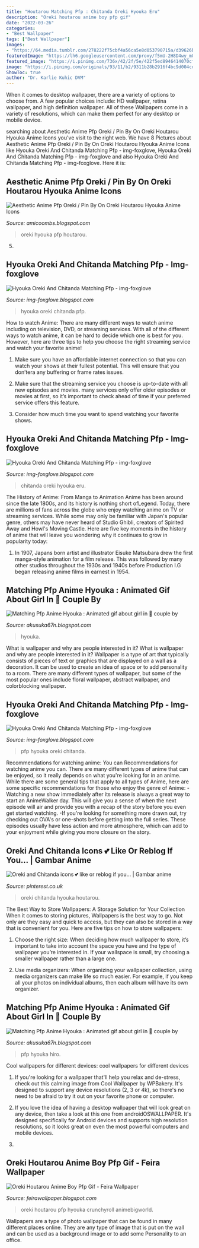 ```yaml
---
title: "Houtarou Matching Pfp : Chitanda Oreki Hyouka Eru"
description: "Oreki houtarou anime boy pfp gif"
date: "2022-03-26"
categories:
- "Best Wallpaper"
tags: ["Best Wallpaper"]
images:
- "https://64.media.tumblr.com/278222f75cbf4a56ca5e8d053790715a/d39626bbf45c1e5c-ce/s2048x3072/c1563aae76d3407b363038d8146d322f2fcbfb88.jpg"
featuredImage: "https://lh6.googleusercontent.com/proxy/f5mU-2H8D4wy_mQ3xJZk3DOTK0_7xFI2P_eL7rDRI2frJS2a7__oR3tyce0wsMfgCj4Rev8ZGI1tnwMMHMJokxgyoxHm5u_w9R63khi2BsqF6N7C1l8p2IobWTkHm6mURWYQy6mr5qkz5MSmXEeVjyWj=s0-d"
featured_image: "https://i.pinimg.com/736x/42/2f/5e/422f5ed8946414070cf9da3985825f64.jpg"
image: "https://i.pinimg.com/originals/93/11/b2/9311b28b2916f4bc9d004cd6d2d70355.jpg"
ShowToc: true
author: "Dr. Karlie Kuhic DVM"
---
```



When it comes to desktop wallpaper, there are a variety of options to choose from. A few popular choices include: HD wallpaper, retina wallpaper, and high definition wallpaper. All of these Wallpapers come in a variety of resolutions, which can make them perfect for any desktop or mobile device. 

	

		
searching about Aesthetic Anime Pfp Oreki / Pin By On Oreki Houtarou Hyouka Anime Icons you've visit to the right web. We have 8 Pictures about Aesthetic Anime Pfp Oreki / Pin By On Oreki Houtarou Hyouka Anime Icons like Hyouka Oreki And Chitanda Matching Pfp - img-foxglove, Hyouka Oreki And Chitanda Matching Pfp - img-foxglove and also Hyouka Oreki And Chitanda Matching Pfp - img-foxglove. Here it is:
		
    
## Aesthetic Anime Pfp Oreki / Pin By On Oreki Houtarou Hyouka Anime Icons

<img loading=lazy src="https://64.media.tumblr.com/278222f75cbf4a56ca5e8d053790715a/d39626bbf45c1e5c-ce/s2048x3072/c1563aae76d3407b363038d8146d322f2fcbfb88.jpg" onerror="this.onerror=null;this.src='https://tse4.mm.bing.net/th?id=OIP.d0IhRMrgDhtavPRlDdIMZgHaHa&amp;pid=15.1';" alt="Aesthetic Anime Pfp Oreki / Pin By On Oreki Houtarou Hyouka Anime Icons">

_Source: amicoombs.blogspot.com_

>oreki hyouka pfp houtarou. 

	

5.

    
## Hyouka Oreki And Chitanda Matching Pfp - Img-foxglove

<img loading=lazy src="https://i.pinimg.com/originals/25/5e/b1/255eb1114829b2da20ac0294bb727166.jpg" onerror="this.onerror=null;this.src='https://tse2.mm.bing.net/th?id=OIP.tPQYsGuP9msKalf2hYRlpQHaIV&amp;pid=15.1';" alt="Hyouka Oreki And Chitanda Matching Pfp - img-foxglove">

_Source: img-foxglove.blogspot.com_

>hyouka oreki chitanda pfp. 

	

How to watch Anime: There are many different ways to watch anime including on television, DVD, or streaming services.
With all of the different ways to watch anime, it can be hard to decide which one is best for you. However, here are three tips to help you choose the right streaming service and watch your favorite anime!
1. Make sure you have an affordable internet connection so that you can watch your shows at their fullest potential. This will ensure that you don’tera any buffering or frame rates issues.

2. Make sure that the streaming service you choose is up-to-date with all new episodes and movies. many services only offer older episodes or movies at first, so it’s important to check ahead of time if your preferred service offers this feature.

3. Consider how much time you want to spend watching your favorite shows.

    
## Hyouka Oreki And Chitanda Matching Pfp - Img-foxglove

<img loading=lazy src="https://64.media.tumblr.com/04b483dab2090e382599cbc0a5c306a7/1bd1786c4931a2c3-d9/s640x960/065891083387d601944a9eec3d2c04a6059032f1.jpg" onerror="this.onerror=null;this.src='https://tse2.mm.bing.net/th?id=OIP.39sLyxSSKifFq-1KDFWlLwHaHa&amp;pid=15.1';" alt="Hyouka Oreki And Chitanda Matching Pfp - img-foxglove">

_Source: img-foxglove.blogspot.com_

>chitanda oreki hyouka eru. 

	

The History of Anime: From Manga to Animation
Anime has been around since the late 1800s, and its history is nothing short ofLegend. Today, there are millions of fans across the globe who enjoy watching anime on TV or streaming services. While some may only be familiar with Japan's popular genre, others may have never heard of Studio Ghibli, creators of Spirited Away and Howl's Moving Castle. Here are five key moments in the history of anime that will leave you wondering why it continues to grow in popularity today:
1) In 1907, Japans born artist and illustrator Eisuke Matsubara drew the first manga-style animation for a film release. This was followed by many other studios throughout the 1930s and 1940s before Production I.G began releasing anime films in earnest in 1954.

    
## Matching Pfp Anime Hyouka : Animated Gif About Girl In 👫 Couple By

<img loading=lazy src="https://i.pinimg.com/originals/93/11/b2/9311b28b2916f4bc9d004cd6d2d70355.jpg" onerror="this.onerror=null;this.src='https://tse3.mm.bing.net/th?id=OIP.2tCgry5CYEztAXnRgunuCAHaHa&amp;pid=15.1';" alt="Matching Pfp Anime Hyouka : Animated gif about girl in 👫 couple by">

_Source: akusuka67n.blogspot.com_

>hyouka. 

	

What is wallpaper and why are people interested in it?
What is wallpaper and why are people interested in it?
Wallpaper is a type of art that typically consists of pieces of text or graphics that are displayed on a wall as a decoration. It can be used to create an idea of space or to add personality to a room. There are many different types of wallpaper, but some of the most popular ones include floral wallpaper, abstract wallpaper, and colorblocking wallpaper.

    
## Hyouka Oreki And Chitanda Matching Pfp - Img-foxglove

<img loading=lazy src="https://i.pinimg.com/originals/87/18/0d/87180da8f49b09da49d59d93be05f9c5.jpg" onerror="this.onerror=null;this.src='https://tse4.mm.bing.net/th?id=OIP.gIRXw3CL-L_hG1SjuDU5ngHaIT&amp;pid=15.1';" alt="Hyouka Oreki And Chitanda Matching Pfp - img-foxglove">

_Source: img-foxglove.blogspot.com_

>pfp hyouka oreki chitanda. 

	

Recommendations for watching anime: You can
Recommendations for watching anime you can. There are many different types of anime that can be enjoyed, so it really depends on what you're looking for in an anime. While there are some general tips that apply to all types of Anime, here are some specific recommendations for those who enjoy the genre of Anime: 
-Watching a new show immediately after its release is always a great way to start an AnimeWalker day. This will give you a sense of when the next episode will air and provide you with a recap of the story before you even get started watching. 
-If you're looking for something more drawn out, try checking out OVA's or one-shots before getting into the full series. These episodes usually have less action and more atmosphere, which can add to your enjoyment while giving you more closure on the story.

    
## Oreki And Chitanda Icons 💕 Like Or Reblog If You... | Gambar Anime

<img loading=lazy src="https://i.pinimg.com/736x/42/2f/5e/422f5ed8946414070cf9da3985825f64.jpg" onerror="this.onerror=null;this.src='https://tse4.mm.bing.net/th?id=OIP.e8TfmBPpG-vHTH_iF_j_ewHaHa&amp;pid=15.1';" alt="Oreki and Chitanda icons 💕 like or reblog if you... | Gambar anime">

_Source: pinterest.co.uk_

>oreki chitanda hyouka houtarou. 

	

The Best Way to Store Wallpapers: A Storage Solution for Your Collection
When it comes to storing pictures, Wallpapers is the best way to go. Not only are they easy and quick to access, but they can also be stored in a way that is convenient for you. Here are five tips on how to store wallpapers:
1) Choose the right size: When deciding how much wallpaper to store, it’s important to take into account the space you have and the type of wallpaper you’re interested in. If your wallspace is small, try choosing a smaller wallpaper rather than a large one.

2) Use media organizers: When organizing your wallpaper collection, using media organizers can make life so much easier. For example, if you keep all your photos on individual albums, then each album will have its own organizer.

    
## Matching Pfp Anime Hyouka : Animated Gif About Girl In 👫 Couple By

<img loading=lazy src="https://i.pinimg.com/originals/d7/d6/9b/d7d69b3d55510c201988fb9404027073.jpg" onerror="this.onerror=null;this.src='https://tse4.mm.bing.net/th?id=OIP.23yLsZUqIkgXpBoLTLg8dgHaHa&amp;pid=15.1';" alt="Matching Pfp Anime Hyouka : Animated gif about girl in 👫 couple by">

_Source: akusuka67n.blogspot.com_

>pfp hyouka hiro. 

	

Cool wallpapers for different devices:
cool wallpapers for different devices 

1. If you're looking for a wallpaper that'll help you relax and de-stress, check out this calming image from Cool Wallpaper by WPBakery. It's designed to support any device resolutions (2, 3 or 4k), so there's no need to be afraid to try it out on your favorite phone or computer.

2. If you love the idea of having a desktop wallpaper that will look great on any device, then take a look at this one from androidOSWALLPAPER. It's designed specifically for Android devices and supports high resolution resolutions, so it looks great on even the most powerful computers and mobile devices.

3.

    
## Oreki Houtarou Anime Boy Pfp Gif - Feira Wallpaper

<img loading=lazy src="https://lh6.googleusercontent.com/proxy/f5mU-2H8D4wy_mQ3xJZk3DOTK0_7xFI2P_eL7rDRI2frJS2a7__oR3tyce0wsMfgCj4Rev8ZGI1tnwMMHMJokxgyoxHm5u_w9R63khi2BsqF6N7C1l8p2IobWTkHm6mURWYQy6mr5qkz5MSmXEeVjyWj=s0-d" onerror="this.onerror=null;this.src='https://tse1.mm.bing.net/th?id=OIP.T-7KGwXU5aXok8WgQgIbcwHaEK&amp;pid=15.1';" alt="Oreki Houtarou Anime Boy Pfp Gif - Feira Wallpaper">

_Source: feirawallpaper.blogspot.com_

>oreki houtarou pfp hyouka crunchyroll animebigworld. 

	



Wallpapers are a type of photo wallpaper that can be found in many different places online. They are any type of image that is put on the wall and can be used as a background image or to add some Personality to an office.


